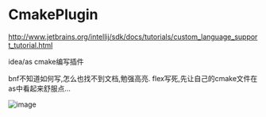 # CmakePlugin

http://www.jetbrains.org/intellij/sdk/docs/tutorials/custom_language_support_tutorial.html

idea/as cmake编写插件

bnf不知道如何写,怎么也找不到文档,勉强高亮.
flex写死,先让自己的cmake文件在as中看起来舒服点...

![image](https://github.com/liuxang/CmakePlugin/blob/master/screenshot.png)  
